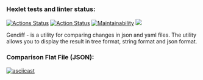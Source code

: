 ### Hexlet tests and linter status:
[![Actions Status](https://github.com/AidDeathLord/python-project-50/workflows/hexlet-check/badge.svg)](https://github.com/AidDeathLord/python-project-50/actions)
[![Action Status](https://github.com/AidDeathLord/python-project-50/actions/workflows/pyci.yml/badge.svg)](https://github.com/AidDeathLord/python-project-50/actions)
[![Maintainability](https://api.codeclimate.com/v1/badges/dbde0f0880352ac603f3/maintainability)](https://codeclimate.com/github/AidDeathLord/python-project-50/maintainability)
<a href="https://codeclimate.com/github/AidDeathLord/python-project-50/test_coverage"><img src="https://api.codeclimate.com/v1/badges/dbde0f0880352ac603f3/test_coverage" /></a>


Gendiff - is a utility for comparing changes in json and yaml files. 
The utility allows you to display the result in tree format, 
string format and json format.

### Comparison Flat File (JSON):
[![asciicast](https://asciinema.org/a/uYlEj9Bly7pCVzrBKxld3tUOA.svg)](https://asciinema.org/a/uYlEj9Bly7pCVzrBKxld3tUOA)